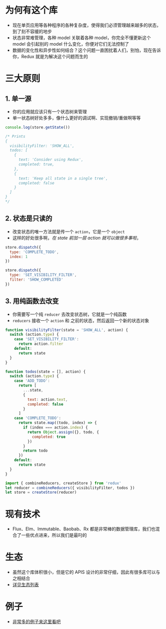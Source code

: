 # 为何有这个库
- 现在单页应用等各种程序的各种复杂度，使得我们必须管理越来越多的状态，到了刻不容缓的地步
- 状态非常难管理，各种 model 关联着各种 model，你完全不懂更新这个 model 会引起别的 model 什么变化，你便对它们无法控制了
- 数据的变化性和异步性如何结合？这个问题一直困扰着人们，别怕，现在告诉你，Redux 就是为解决这个问题而生的

# 三大原则
## 1. 单一源
- 你的应用就应该只有一个状态树来管理
- 单一状态树好处多多，像什么更好的调试啊、实现撤销/重做啊等等

```js
console.log(store.getState())

/* Prints
{
  visibilityFilter: 'SHOW_ALL',
  todos: [
    {
      text: 'Consider using Redux',
      completed: true,
    },
    {
      text: 'Keep all state in a single tree',
      completed: false
    }
  ]
}
*/
```

## 2. 状态是只读的
- 改变状态的唯一方法就是传一个 `action`，它是一个 `object`
- 这样的好处很多啊，*在 state 前加一层 action 就可以做很多事啦*，

```js
store.dispatch({
  type: 'COMPLETE_TODO',
  index: 1
})

store.dispatch({
  type: 'SET_VISIBILITY_FILTER',
  filter: 'SHOW_COMPLETED'
})
```

## 3. 用纯函数去改变
- 你需要写一个纯 `reducer` 去改变状态树，它就是一个纯函数
- `reducers` 接收一个 `action` 和 之前的状态，然后返回一个新的状态对象

```js
function visibilityFilter(state = 'SHOW_ALL', action) {
  switch (action.type) {
    case 'SET_VISIBILITY_FILTER':
      return action.filter
    default:
      return state
  }
}

function todos(state = [], action) {
  switch (action.type) {
    case 'ADD_TODO':
      return [
        ...state,
        {
          text: action.text,
          completed: false
        }
      ]
    case 'COMPLETE_TODO':
      return state.map((todo, index) => {
        if (index === action.index) {
          return Object.assign({}, todo, {
            completed: true
          })
        }
        return todo
      })
    default:
      return state
  }
}

import { combineReducers, createStore } from 'redux'
let reducer = combineReducers({ visibilityFilter, todos })
let store = createStore(reducer)
```

# 现有技术
- Flux、Elm、Immutable、Baobab、Rx 都是非常棒的数据管理库，我们也混合了一些优点进来，所以我们是最叼的

# 生态
- 虽然这个库体积很小，但是它的 APIS 设计的非常仔细，因此有很多库可以与之相结合
- [详见生态列表](http://redux.js.org/docs/introduction/Ecosystem.html)

# 例子
- [非常多的例子来这里看吧](http://redux.js.org/docs/introduction/Examples.html)
